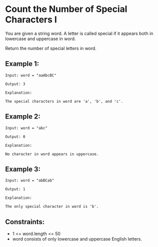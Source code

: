 # Count the Number of Special Characters I

You are given a string word. A letter is called special if it appears both in lowercase and uppercase in word.

Return the number of special letters in word.

## Example 1:

```
Input: word = "aaAbcBC"

Output: 3

Explanation:

The special characters in word are 'a', 'b', and 'c'.
```

## Example 2:

```
Input: word = "abc"

Output: 0

Explanation:

No character in word appears in uppercase.
```

## Example 3:

```
Input: word = "abBCab"

Output: 1

Explanation:

The only special character in word is 'b'.
```

## Constraints:

- 1 <= word.length <= 50
- word consists of only lowercase and uppercase English letters.
